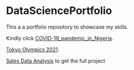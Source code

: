 # DataSciencePortfolio
This a a portfolio repository to showcase my skills.

Kindly click [COVID-19_pandemic_in_Nigeria](https://nbviewer.org/github/Dumebi04/DataSciencePortfolio/blob/ae780798e369967e74185672d4768fbd9e93d931/EDA%20on%20COVID-19_pandemic_in_Nigeria%20.ipynb).

[Tokyo Olympics 2021](https://nbviewer.org/github/Dumebi04/DataSciencePortfolio/blob/ae780798e369967e74185672d4768fbd9e93d931/Tokyo%20Olympics%202021.ipynb).

[Sales Data Analysis](https://github.com/Dumebi04/DataSciencePortfolio/blob/main/sales_analysis.ipynb) to get the full project

